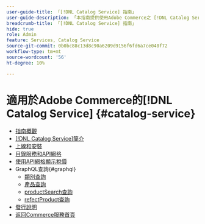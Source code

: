 ```yaml
---
user-guide-title: 「[!DNL Catalog Service] 指南」
user-guide-description: 「本指南提供使用Adobe Commerce之 [!DNL Catalog Service] 的詳細指示。」
breadcrumb-title: 「[!DNL Catalog Service] 指南」
hide: true
role: Admin
feature: Services, Catalog Service
source-git-commit: 0b0bc88c13d8c90a6209d9156f6fd6a7ce040f72
workflow-type: tm+mt
source-wordcount: '56'
ht-degree: 10%

---
```


# 適用於Adobe Commerce的[!DNL Catalog Service] {#catalog-service}

- [指南概觀](guide-overview.md)
- [ [!DNL Catalog Service]簡介](overview.md)
- [上線和安裝](installation.md)
- [目錄服務和API網格](mesh.md)
- [使用API網格顯示稅價](taxes.md)
- GraphQL查詢{#graphql}
   - [類別查詢](https://developer.adobe.com/commerce/services/graphql/catalog-service/categories/)
   - [產品查詢](https://developer.adobe.com/commerce/services/graphql/catalog-service/products/)
   - [productSearch查詢](https://developer.adobe.com/commerce/services/graphql/live-search/product-search/)
   - [refectProduct查詢](https://developer.adobe.com/commerce/services/graphql/catalog-service/refine-product/)
- [發行說明](release-notes.md)
- [返回Commerce服務首頁](https://experienceleague.adobe.com/en/docs/commerce-merchant-services/user-guides/home)
